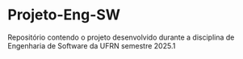 # Projeto-Eng-SW
Repositório contendo o projeto desenvolvido durante a disciplina de Engenharia de Software da UFRN semestre 2025.1
